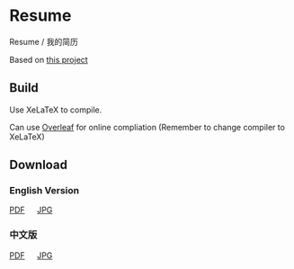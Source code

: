 # Resume

Resume / 我的简历

Based on [this project](https://github.com/ice1000/resume)

## Build

Use XeLaTeX to compile.

Can use [Overleaf](https://www.overleaf.com/) for online compliation (Remember to change compiler to XeLaTeX) 

## Download

### English Version
[PDF](./resume.pdf) &emsp; [JPG](./resume.jpg)

### 中文版
[PDF](./resume-cn.pdf) &emsp; [JPG](./resume-cn.jpg)
